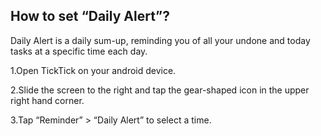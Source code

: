 ## How to set “Daily Alert”?
Daily Alert is a daily sum-up, reminding you of all your undone and today tasks at a specific time each day.

1.Open TickTick on your android device.

2.Slide the screen to the right and tap the gear-shaped icon in the upper right hand corner.

3.Tap “Reminder” > “Daily Alert” to select a time.




